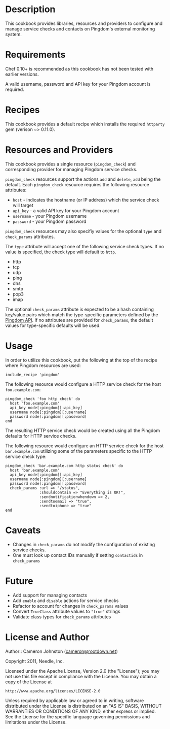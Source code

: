 Description
===========

This cookbook provides libraries, resources and providers to configure and manage service checks and contacts on Pingdom's external monitoring system.

Requirements
============

Chef 0.10+ is recommended as this cookbook has not been tested with earlier versions.

A valid username, password and API key for your Pingdom account is required.

Recipes
=======

This cookbook provides a default recipe which installs the required `httparty` gem (verison ~> 0.11.0).

Resources and Providers
=======================

This cookbook provides a single resource (`pingdom_check`) and corresponding provider for managing Pingdom service checks.

`pingdom_check` resources support the actions `add` and `delete`, `add` being the default. Each `pingdom_check` resource requires the following resource attributes:

* `host` - indicates the hostname (or IP address) which the service check will target
* `api_key` - a valid API key for your Pingdom account
* `username` - your Pingdom username
* `password` - your Pingdom password

`pingdom_check` resources may also specifiy values for the optional `type` and `check_params` attributes.

The `type` attribute will accept one of the following service check types. If no value is specified, the check type will default to `http`.

* http
* tcp
* udp
* ping
* dns
* smtp
* pop3
* imap

The optional `check_params` attribute is expected to be a hash containing key/value pairs which match the type-specific parameters defined by the [Pingdom API](http://www.pingdom.com/services/api-documentation-rest/#ResourceChecks). If no attributes are provided for `check_params`, the default values for type-specific defaults will be used.

Usage
=====

In order to utilize this cookbook, put the following at the top of the recipe where Pingdom resources are used:

    include_recipe 'pingdom'

The following resource would configure a HTTP service check for the host `foo.example.com`:

    pingdom_check 'foo http check' do
      host 'foo.example.com'
      api_key node[:pingdom][:api_key]
      username node[:pingdom][:username]
      password node[:pingdom][:password]
    end

The resulting HTTP service check would be created using all the Pingdom defaults for HTTP service checks.

The following resource would configure an HTTP service check for the host `bar.example.com` utilizing some of the parameters specific to the HTTP service check type:

    pingdom_check 'bar.example.com http status check' do
      host 'bar.example.com'
      api_key node[:pingdom][:api_key]
      username node[:pingdom][:username]
      password node[:pingdom][:password]
      check_params :url => "/status",
                   :shouldcontain => "Everything is OK!",
                   :sendnotificationwhendown => 2,
                   :sendtoemail => "true",
                   :sendtoiphone => "true"
    end

Caveats
=======

* Changes in `check_params` do not modify the configuration of existing service checks.
* One must look up contact IDs manually if setting `contactids` in `check_params`

Future
======

* Add support for managing contacts
* Add `enable` and `disable` actions for service checks
* Refactor to account for changes in `check_params` values
* Convert `TrueClass` attribute values to `"true"` strings
* Validate class types for `check_params` attributes

License and Author
==================

Author:: Cameron Johnston (<cameron@rootdown.net>)

Copyright 2011, Needle, Inc.

Licensed under the Apache License, Version 2.0 (the "License");
you may not use this file except in compliance with the License.
You may obtain a copy of the License at

    http://www.apache.org/licenses/LICENSE-2.0

Unless required by applicable law or agreed to in writing, software
distributed under the License is distributed on an "AS IS" BASIS,
WITHOUT WARRANTIES OR CONDITIONS OF ANY KIND, either express or implied.
See the License for the specific language governing permissions and
limitations under the License.

